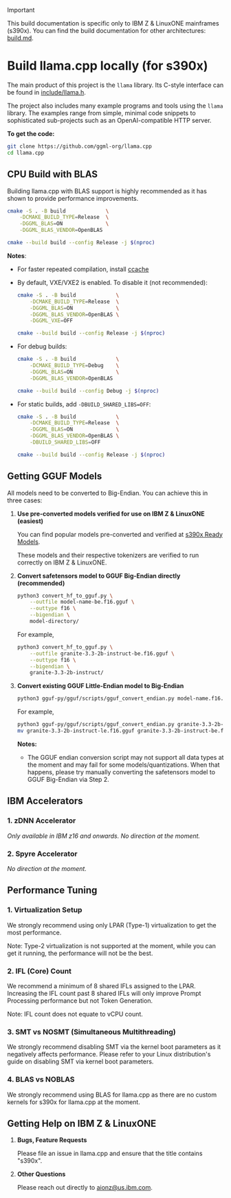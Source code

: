 > [!IMPORTANT]
> This build documentation is specific only to IBM Z & LinuxONE mainframes (s390x). You can find the build documentation for other architectures: [build.md](build.md).

# Build llama.cpp locally (for s390x)

The main product of this project is the `llama` library. Its C-style interface can be found in [include/llama.h](../include/llama.h).

The project also includes many example programs and tools using the `llama` library. The examples range from simple, minimal code snippets to sophisticated sub-projects such as an OpenAI-compatible HTTP server.

**To get the code:**

```bash
git clone https://github.com/ggml-org/llama.cpp
cd llama.cpp
```

## CPU Build with BLAS

Building llama.cpp with BLAS support is highly recommended as it has shown to provide performance improvements.

```bash
cmake -S . -B build             \
    -DCMAKE_BUILD_TYPE=Release  \
    -DGGML_BLAS=ON              \
    -DGGML_BLAS_VENDOR=OpenBLAS

cmake --build build --config Release -j $(nproc)
```

**Notes**:
- For faster repeated compilation, install [ccache](https://ccache.dev/)
- By default, VXE/VXE2 is enabled. To disable it (not recommended):

    ```bash
    cmake -S . -B build             \
        -DCMAKE_BUILD_TYPE=Release  \
        -DGGML_BLAS=ON              \
        -DGGML_BLAS_VENDOR=OpenBLAS \
        -DGGML_VXE=OFF
    
    cmake --build build --config Release -j $(nproc)
    ```

- For debug builds:

    ```bash
    cmake -S . -B build             \
        -DCMAKE_BUILD_TYPE=Debug    \
        -DGGML_BLAS=ON              \
        -DGGML_BLAS_VENDOR=OpenBLAS

    cmake --build build --config Debug -j $(nproc)
    ```

- For static builds, add `-DBUILD_SHARED_LIBS=OFF`:

    ```bash
    cmake -S . -B build             \
        -DCMAKE_BUILD_TYPE=Release  \
        -DGGML_BLAS=ON              \
        -DGGML_BLAS_VENDOR=OpenBLAS \
        -DBUILD_SHARED_LIBS=OFF

    cmake --build build --config Release -j $(nproc)
    ```

## Getting GGUF Models

All models need to be converted to Big-Endian. You can achieve this in three cases:

1. **Use pre-converted models verified for use on IBM Z & LinuxONE (easiest)**

    You can find popular models pre-converted and verified at [s390x Ready Models](hf.co/collections/taronaeo/s390x-ready-models-672765393af438d0ccb72a08).

    These models and their respective tokenizers are verified to run correctly on IBM Z & LinuxONE.

2. **Convert safetensors model to GGUF Big-Endian directly (recommended)**

    ```bash
    python3 convert_hf_to_gguf.py \
        --outfile model-name-be.f16.gguf \
        --outtype f16 \
        --bigendian \
        model-directory/
    ```

    For example,
    
    ```bash
    python3 convert_hf_to_gguf.py \
        --outfile granite-3.3-2b-instruct-be.f16.gguf \
        --outtype f16 \
        --bigendian \
        granite-3.3-2b-instruct/
    ```

3. **Convert existing GGUF Little-Endian model to Big-Endian**

    ```bash
    python3 gguf-py/gguf/scripts/gguf_convert_endian.py model-name.f16.gguf BIG
    ```
    
    For example,
    ```bash
    python3 gguf-py/gguf/scripts/gguf_convert_endian.py granite-3.3-2b-instruct-le.f16.gguf BIG
    mv granite-3.3-2b-instruct-le.f16.gguf granite-3.3-2b-instruct-be.f16.gguf
    ```
    
    **Notes:**
    - The GGUF endian conversion script may not support all data types at the moment and may fail for some models/quantizations. When that happens, please try manually converting the safetensors model to GGUF Big-Endian via Step 2.

## IBM Accelerators

### 1. zDNN Accelerator

*Only available in IBM z16 and onwards. No direction at the moment.*

### 2. Spyre Accelerator

*No direction at the moment.*

## Performance Tuning

### 1. Virtualization Setup

We strongly recommend using only LPAR (Type-1) virtualization to get the most performance.

Note: Type-2 virtualization is not supported at the moment, while you can get it running, the performance will not be the best.

### 2. IFL (Core) Count

We recommend a minimum of 8 shared IFLs assigned to the LPAR. Increasing the IFL count past 8 shared IFLs will only improve Prompt Processing performance but not Token Generation.

Note: IFL count does not equate to vCPU count.

### 3. SMT vs NOSMT (Simultaneous Multithreading)

We strongly recommend disabling SMT via the kernel boot parameters as it negatively affects performance. Please refer to your Linux distribution's guide on disabling SMT via kernel boot parameters.

### 4. BLAS vs NOBLAS

We strongly recommend using BLAS for llama.cpp as there are no custom kernels for s390x for llama.cpp at the moment.

## Getting Help on IBM Z & LinuxONE

1. **Bugs, Feature Requests**

    Please file an issue in llama.cpp and ensure that the title contains "s390x".

2. **Other Questions**

    Please reach out directly to [aionz@us.ibm.com](mailto:aionz@us.ibm.com).

